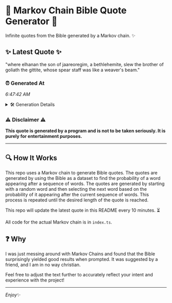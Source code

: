 # 📖 Markov Chain Bible Quote Generator 📖

Infinite quotes from the Bible generated by a Markov chain. ✨

## ✨ Latest Quote ✨
"where elhanan the son of jaareoregim, a bethlehemite, slew the brother of goliath the gittite, whose spear staff was like a weaver's beam."

### ⏰ Generated At
*6:47:42 AM*

<details>
    <summary>🛠️ Generation Details</summary>
    <p>
        <strong>🌱 Seed:</strong> where<br>
        <strong>🔄 Iterations:</strong> 22<br>
        <strong>📜 Context History:</strong><br>[ where ]: elhanan<br>[ where, elhanan ]: the<br>[ where, elhanan, the ]: son<br>[ where, elhanan, the, son ]: of<br>[ where, elhanan, the, son, of ]: jaareoregim,<br>[ where, elhanan, the, son, of, jaareoregim, ]: a<br>[ elhanan, the, son, of, jaareoregim,, a ]: bethlehemite,<br>[ the, son, of, jaareoregim,, a, bethlehemite, ]: slew<br>[ son, of, jaareoregim,, a, bethlehemite,, slew ]: the<br>[ of, jaareoregim,, a, bethlehemite,, slew, the ]: brother<br>[ jaareoregim,, a, bethlehemite,, slew, the, brother ]: of<br>[ a, bethlehemite,, slew, the, brother, of ]: goliath<br>[ bethlehemite,, slew, the, brother, of, goliath ]: the<br>[ slew, the, brother, of, goliath, the ]: gittite,<br>[ the, brother, of, goliath, the, gittite, ]: whose<br>[ brother, of, goliath, the, gittite,, whose ]: spear<br>[ of, goliath, the, gittite,, whose, spear ]: staff<br>[ goliath, the, gittite,, whose, spear, staff ]: was<br>[ the, gittite,, whose, spear, staff, was ]: like<br>[ gittite,, whose, spear, staff, was, like ]: a<br>[ whose, spear, staff, was, like, a ]: weaver's<br>[ spear, staff, was, like, a, weaver's ]: beam.<br>
    </p>
</details>

### ⚠️ Disclaimer ⚠️
**This quote is generated by a program and is not to be taken seriously. It is purely for entertainment purposes.**

---

## 🔍 How It Works

This repo uses a Markov chain to generate Bible quotes. The quotes are generated by using the Bible as a dataset to find the probability of a word appearing after a sequence of words. The quotes are generated by starting with a random word and then selecting the next word based on the probability of it appearing after the current sequence of words. This process is repeated until the desired length of the quote is reached.

This repo will update the latest quote in this README every 10 minutes. ⏳

All code for the actual Markov chain is in `index.ts`.

## ❓ Why

I was just messing around with Markov Chains and found that the Bible surprisingly yielded good results when prompted. 
It was suggested by a friend, and I am in no way christian.

Feel free to adjust the text further to accurately reflect your intent and experience with the project!

---

*Enjoy*✨
